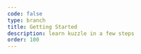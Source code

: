 ```yaml
---
code: false
type: branch
title: Getting Started
description: learn kuzzle in a few steps
order: 100
---
```



